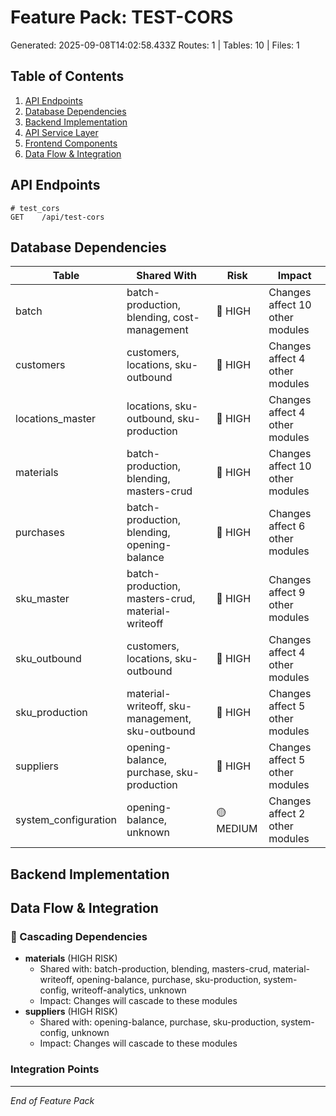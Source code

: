 # Feature Pack: TEST-CORS
Generated: 2025-09-08T14:02:58.433Z
Routes: 1 | Tables: 10 | Files: 1

## Table of Contents
1. [API Endpoints](#api-endpoints)
2. [Database Dependencies](#database-dependencies)
3. [Backend Implementation](#backend-implementation)
4. [API Service Layer](#api-service-layer)
5. [Frontend Components](#frontend-components)
6. [Data Flow & Integration](#data-flow--integration)

## API Endpoints
```
# test_cors
GET    /api/test-cors
```

## Database Dependencies
| Table | Shared With | Risk | Impact |
|-------|-------------|------|--------|
| batch | batch-production, blending, cost-management | 🔴 HIGH | Changes affect 10 other modules |
| customers | customers, locations, sku-outbound | 🔴 HIGH | Changes affect 4 other modules |
| locations_master | locations, sku-outbound, sku-production | 🔴 HIGH | Changes affect 4 other modules |
| materials | batch-production, blending, masters-crud | 🔴 HIGH | Changes affect 10 other modules |
| purchases | batch-production, blending, opening-balance | 🔴 HIGH | Changes affect 6 other modules |
| sku_master | batch-production, masters-crud, material-writeoff | 🔴 HIGH | Changes affect 9 other modules |
| sku_outbound | customers, locations, sku-outbound | 🔴 HIGH | Changes affect 4 other modules |
| sku_production | material-writeoff, sku-management, sku-outbound | 🔴 HIGH | Changes affect 5 other modules |
| suppliers | opening-balance, purchase, sku-production | 🔴 HIGH | Changes affect 5 other modules |
| system_configuration | opening-balance, unknown | 🟡 MEDIUM | Changes affect 2 other modules |

## Backend Implementation

## Data Flow & Integration
### 🔗 Cascading Dependencies
- **materials** (HIGH RISK)
  - Shared with: batch-production, blending, masters-crud, material-writeoff, opening-balance, purchase, sku-production, system-config, writeoff-analytics, unknown
  - Impact: Changes will cascade to these modules
- **suppliers** (HIGH RISK)
  - Shared with: opening-balance, purchase, sku-production, system-config, unknown
  - Impact: Changes will cascade to these modules

### Integration Points

---
*End of Feature Pack*